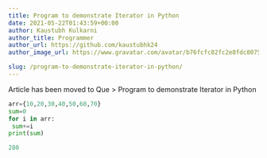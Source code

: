 ```yaml
---
title: Program to demonstrate Iterator in Python
date: 2021-05-22T01:43:59+00:00
author: Kaustubh Kulkarni
author_title: Programmer
author_url: https://github.com/kaustubhk24
author_image_url: https://www.gravatar.com/avatar/b76fcfc82fc2e8fdc8075636f1735f61?s=200

slug: /program-to-demonstrate-iterator-in-python/
---
```

Article has been moved to
Que > Program to demonstrate Iterator in Python

```python title="file.py"
arr={10,20,30,40,50,60,70}
sum=0
for i in arr:
 sum+=i
print(sum)
```

```python title="Output"
280
```